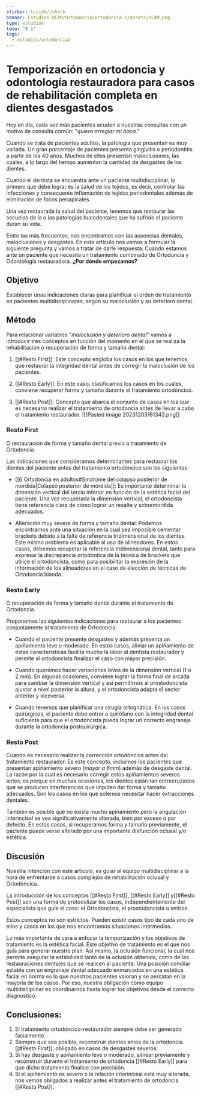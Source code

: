 ```yaml
---
sticker: lucide//check
banner: Estudios UCAM/Ortodoncia/ortodoncia 2/assets/UCAM.png
type: estudios
tema: "8.1"
tags:
  - estudios/ortodoncia2
---
```

# Temporización en ortodoncia y odontología restauradora para casos de rehabilitación completa en dientes desgastados

Hoy en día, cada vez más pacientes acuden a nuestras consultas con un motivo de consulta común: "_quiero arreglar mi boca._"

Cuando se trata de pacientes adultos, la patología que presentan es muy variada. Un gran porcentaje de pacientes presenta gingivitis o periodontitis a partir de los 40 años. Muchos de ellos presentan maloclusiones, las cuales, a lo largo del tiempo aumentan la cantidad de desgastes de los dientes.

Cuando el dentista se encuentra ante un paciente multidisciplinar, lo primero que debe lograr es la salud de los tejidos, es decir, controlar las infecciones y consecuente inflamación de tejidos periodontales además de eliminación de focos periapicales.

Una vez restaurada la salud del paciente, tenemos que restaurar las secuelas de la o las patologías bucodentales que ha sufrido el paciente duran su vida.

Entre las más frecuentes, nos encontramos con las ausencias dentales, maloclusiones y desgastes. En este artículo nos vamos a formular la siguiente pregunta y vamos a tratar de darle respuesta: Cuando estamos ante un paciente que necesita un tratamiento combinado de Ortodoncia y Odontología restauradora. **¿Por dónde empezamos?**

## Objetivo
Establecer unas indicaciones claras para planificar el orden de tratamiento en pacientes multidisciplinares, según su maloclusión y su deterioro dental.

## Método
Para relacionar variables "_maloclusión y deterioro dental_" vamos a introducir tres conceptos en función del momento en el que se realiza la rehabilitación o recuperación de forma y tamaño dental:

1. [[#Resto First]]: Este concepto engloba los casos en los que tenemos que restaurar la integridad dental antes de corregir la maloclusión de los pacientes.

2. [[#Resto Early]]: En este caso, clasificamos los casos en los cuales, conviene recuperar forma y tamaño durante el tratamiento ortodóncico.

3. [[#Resto Post]]: Concepto que abarca el conjunto de casos en los que es necesario realizar el tratamiento de ortodoncia antes de llevar a cabo el tratamiento restaurador.
![[Pasted image 20231203161343.png]]

### Resto First
O restauración de forma y tamaño dental previo a tratamiento de Ortodoncia

Las indicaciones que consideramos determinantes para restaurar los dientes del paciente antes del tratamiento ortodóncico son los siguientes:

- [[6 Ortodoncia en adultos#Síndrome del colapso posterior de mordida|Colapso posterior de mordida]]: Es importante determinar la dimensión vertical del tercio inferior en función de la estética facial del paciente. Una vez recuperada la dimensión vertical, el ortodoncista tiene referencia clara de cómo lograr un resalte y sobremordida adecuados.

- Alteración muy severa de forma y tamaño dental: Podemos encontrarnos ante una situación en la cual sea imposible cementar brackets debido a la falta de referencia tridimensional de los dientes. Este mismo problema es aplicable al uso de alineadores. En estos casos, debemos recuperar la referencia tridimensional dental, tanto para expresar la discrepancia ortodóntica de la técnica de brackets que utilice el ortodoncista, como para posibilitar la expresión de la información de los alineadores en el caso de elección de técnicas de Ortodoncia blanda.

### Resto Early
O recuperación de forma y tamaño dental durante el tratamiento de Ortodoncia.

Proponemos las siguientes indicaciones para restaurar a los pacientes conjuntamente al tratamiento de Ortodoncia:

- Cuando el paciente presente desgastes y además presenta un apiñamiento leve o moderado. En estos casos, aliviar un apiñamiento de éstas características facilita mucho la labor al dentista restaurador y permite al ortodoncista finalizar el caso con mayor precisión.

* Cuando queremos hacer variaciones leves de la dimensión vertical (1 o 2 mm). En algunas ocasiones, conviene lograr la forma final de arcada para cambiar la dimensión vertical y así permitirnos al prostodoncista ajustar a nivel posterior la altura, y el ortodoncista adapta el sector anterior y viceversa.

- Cuando tenemos que planificar una cirugía ortognática. En los casos quirúrgicos, el paciente debe entrar a quirófano con la integridad dental suficiente para que el ortodoncista pueda lograr un correcto engranaje durante la ortodoncia postquirúrgica.

### Resto Post
Cuando es necesario realizar la corrección ortodóncica antes del tratamiento restaurador. Es este concepto, incluimos los pacientes que presentan apiñamiento severo (_mayor a 6mm_) además de desgaste dental. La razón por la cual es necesario corregir estos apiñamientos severos antes, es porque en muchas ocasiones, los dientes están tan entrecruzados que se producen interferencias que impiden dar forma y tamaño adecuados. Son los casos en los que solemos necesitar hacer extracciones dentales.

También es posible que no exista mucho apiñamiento pero la angulación interincisal se vea significativamente alterada, bien por exceso o por defecto. En estos casos, si recuperamos forma y tamaño previamente, el paciente puede verse alterado por una importante disfunción oclusal y/o estética.

## Discusión
Nuestra intención con este artículo, es guiar al equipo multidisciplinar a la hora de enfrentarse a casos complejos de rehabilitación oclusal y Ortodóncica.

La introducción de los conceptos [[#Resto First]], [[#Resto Early]] y[[#Resto Post]] son una forma de protocolizar los casos, independientemente del especialista que guíe el caso: el Ortodoncista, el prostodoncista o ambos.

Estos conceptos no son estrictos. Pueden existir casos tipo de cada uno de ellos y casos en los que nos encontramos situaciones intermedias.

Lo más importante de cara a enfocar la temporización y los objetivos de tratamiento es la estética facial. Este objetivo de tratamiento es el que nos guía para generar nuestro plan. Así mismo, la oclusión funcional, la cual nos permite asegurar la estabilidad tanto de la oclusión obtenida, como de las restauraciones dentales que se realicen al paciente. Una posición condilar estable con un engranaje dental adecuado enmarcados en una estética facial en norma es lo que nuestros pacientes valoran y se percatan en la mayoría de los casos. Por eso, nuestra obligación como equipo multidisciplinar es coordinarnos hasta lograr los objetivos desde el correcto diagnostico.

## Conclusiones:
1. El tratamiento ortodóncico-restaurador siempre debe ser generado facialmente.
2. Siempre que sea posible, reconstruir dientes antes de la ortodoncia. [[#Resto First]], obligado en casos de desgastes severos.
3. Si hay desgaste y apiñamiento leve o moderado, alinear previamente y reconstruir durante el tratamiento de ortodoncia [[#Resto Early]] para que dicho tratamiento finalice con precisión.
4. Si el apiñamiento es severo o la relación interincisal está muy alterada, nos vemos obligados a realizar antes el tratamiento de ortodoncia [[#Resto Post]].

